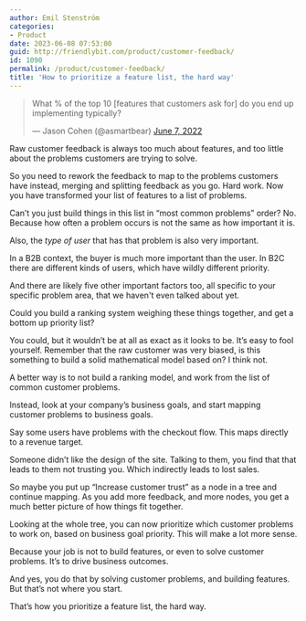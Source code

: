 ```yaml
---
author: Emil Stenström
categories:
- Product
date: 2023-06-08 07:53:00
guid: http://friendlybit.com/product/customer-feedback/
id: 1090
permalink: /product/customer-feedback/
title: 'How to prioritize a feature list, the hard way'
---
```


<blockquote class="twitter-tweet"><p lang="en" dir="ltr">What % of the top 10 [features that customers ask for] do you end up implementing typically?</p>&mdash; Jason Cohen (@asmartbear) <a href="https://twitter.com/asmartbear/status/1534193998843330568?ref_src=twsrc%5Etfw">June 7, 2022</a></blockquote>

Raw customer feedback is always too much about features, and too little about the problems customers are trying to solve.

So you need to rework the feedback to map to the problems customers have instead, merging and splitting feedback as you go. Hard work. Now you have transformed your list of features to a list of problems.

Can’t you just build things in this list in “most common problems” order? No. Because how often a problem occurs is not the same as how important it is.

Also, the _type of user_ that has that problem is also very important.

In a B2B context, the buyer is much more important than the user. In B2C there are different kinds of users, which have wildly different priority.

And there are likely five other important factors too, all specific to your specific problem area, that we haven't even talked about yet.

Could you build a ranking system weighing these things together, and get a bottom up priority list?

You could, but it wouldn’t be at all as exact as it looks to be. It’s easy to fool yourself. Remember that the raw customer was very biased, is this something to build a solid mathematical model based on? I think not.

A better way is to not build a ranking model, and work from the list of common customer problems.

Instead, look at your company’s business goals, and start mapping customer problems to business goals.

Say some users have problems with the checkout flow. This maps directly to a revenue target.

Someone didn’t like the design of the site. Talking to them, you find that that leads to them not trusting you. Which indirectly leads to lost sales.

So maybe you put up “Increase customer trust” as a node in a tree and continue mapping. As you add more feedback, and more nodes, you get a much better picture of how things fit together.

Looking at the whole tree, you can now prioritize which customer problems to work on, based on business goal priority. This will make a lot more sense.

Because your job is not to build features, or even to solve customer problems. It’s to drive business outcomes.

And yes, you do that by solving customer problems, and building features. But that’s not where you start.

That’s how you prioritize a feature list, the hard way.
